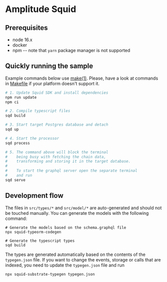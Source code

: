 # Amplitude Squid

## Prerequisites

-   node 16.x
-   docker
-   npm -- note that `yarn` package manager is not supported

## Quickly running the sample

Example commands below use [make(1)](https://www.gnu.org/software/make/).
Please, have a look at commands in [Makefile](Makefile) if your platform doesn't support it.

```bash
# 1. Update Squid SDK and install dependencies
npm run update
npm ci

# 2. Compile typescript files
sqd build

# 3. Start target Postgres database and detach
sqd up

# 4. Start the processor
sqd process

# 5. The command above will block the terminal
#    being busy with fetching the chain data,
#    transforming and storing it in the target database.
#
#    To start the graphql server open the separate terminal
#    and run
sqd serve
```

## Development flow

The files in `src/types/*` and `src/model/*` are auto-generated and should not be touched manually.
You can generate the models with the following command:

```shell
# Generate the models based on the schema.graphql file
npx squid-typeorm-codegen

# Generate the typescript types
sqd build
```

The types are generated automatically based on the contents of the `typegen.json` file.
If you want to change the events, storage or calls that are indexed, you need to update the `typegen.json` file and
run

```shell
npx squid-substrate-typegen typegen.json
```
